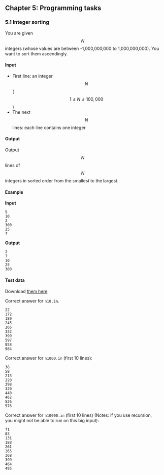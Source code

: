 ## Chapter 5: Programming tasks

### 5.1 Integer sorting

You are given $$N$$ integers (whose values are between -1,000,000,000 to 1,000,000,000).  You want to sort them ascendingly.

#### Input

* First line: an integer $$N$$ ($$1\leq N\leq 100,000$$)
* The next $$N$$ lines: each line contains one integer

#### Output

Output $$N$$ lines of $$N$$ integers in sorted order from the smallest to the largest.

#### Example

**Input**

```
5
10
2
300
25
7
```

**Output**

```
2
7
10
25
300
```

#### Test data

Download [them here](http://theory.cpe.ku.ac.th/~jittat/courses/01204212/tasks/sortint/)

Correct answer for `n10.in`.

```
22
172
189
245
266
332
399
597
858
984
```
Correct answer for `n1000.in` (first 10 lines):

```
38
58
213
220
298
320
440
462
526
576
```

Correct answer for `n10000.in` (first 10 lines)  (Notes: if you use recursion,
you might not be able to run on this big input):

```
71
83
131
188
261
265
368
399
464
495
```
